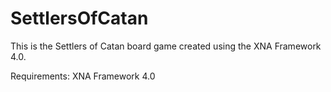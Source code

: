 SettlersOfCatan
===============

This is the Settlers of Catan board game created using the XNA Framework 4.0.  

Requirements:  XNA Framework 4.0
